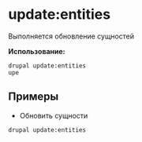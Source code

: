 # update:entities
Выполняется обновление сущностей

**Использование:**
```
drupal update:entities
upe
```

## Примеры
* Обновить сущности
```
drupal update:entities
```
